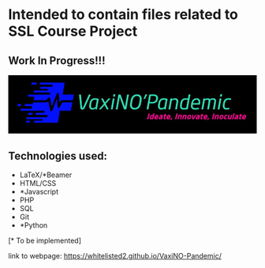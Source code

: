 # Intended to contain files related to SSL Course Project

## Work In Progress!!!
![Logo Image](/images/dark_logo.png)

## Technologies used:
- LaTeX/\*Beamer
- HTML/CSS
- \*Javascript
- PHP
- SQL
- Git
- \*Python

[\* To be implemented]

link to webpage: https://whitelisted2.github.io/VaxiNO-Pandemic/ 